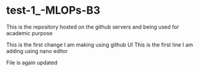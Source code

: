 # test-1_-MLOPs-B3
This is the repository hosted on the github servers and being used for academic purpose

This is the first change I am making using github UI
This is the first line I am adding using nano editor

File is again updated
